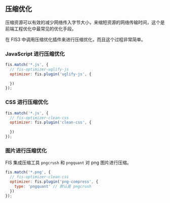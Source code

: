 ## 压缩优化

压缩资源可以有效的减少网络传入字节大小，来缩短资源的网络传输时间，这个是前端工程优化中最常见的优化手段。

在 FIS3 中调用压缩优化插件来进行压缩优化，而且这个过程非常简单。

### JavaScript 进行压缩优化

```js
fis.match('*.js', {
  // fis-optimizer-uglify-js
  optimizer: fis.plugin('uglify-js', {
    
  })
});
```

### CSS 进行压缩优化

```js
fis.match('*.js', {
  // fis-optimizer-clean-css
  optimizer: fis.plugin('clean-css', {
    
  })
});
```

### 图片进行压缩优化

FIS 集成压缩工具 `pngcrush` 和 `pngquant` 对 png 图片进行压缩。

```js
fis.match('*.png', {
  // fis-optimizer-clean-css
  optimizer: fis.plugin('png-compress', {
    type: 'pngquant' // 默认是 pngcrush
  })
});
```